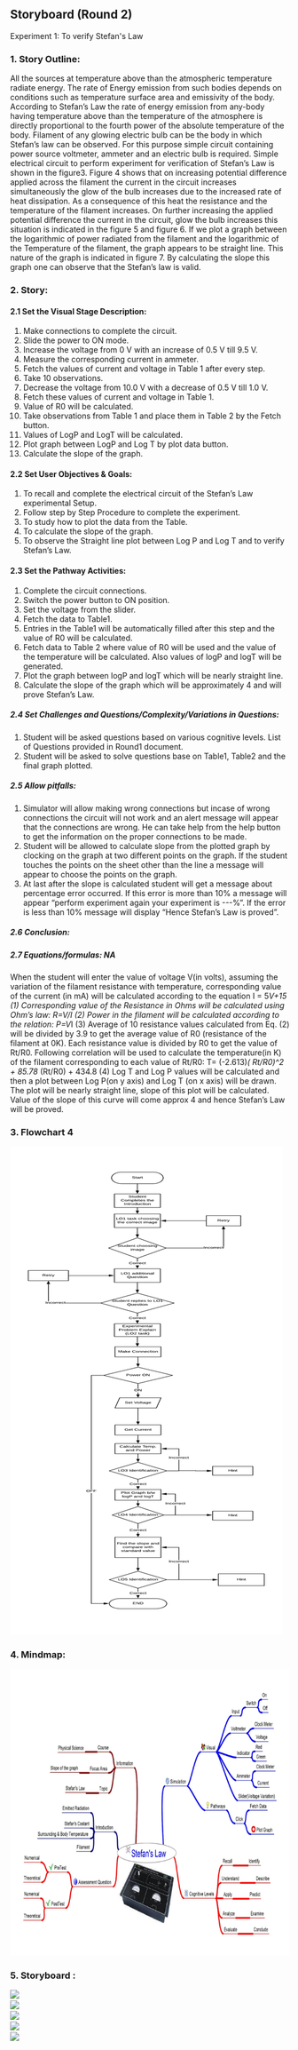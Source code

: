 ## Storyboard (Round 2)



Experiment 1:  To verify Stefan's Law

### 1. Story Outline:

All the sources at temperature above than the atmospheric temperature radiate energy. The rate of Energy emission from such bodies depends on conditions such as temperature surface area and emissivity of the body. According to Stefan’s Law the rate of energy emission from any-body having temperature above than the temperature of the atmosphere is directly proportional to the fourth power of the absolute temperature of the body.
Filament of any glowing electric bulb can be the body in which Stefan’s law can be observed. For this purpose simple circuit containing power source voltmeter, ammeter and an electric bulb is required. Simple electrical circuit to perform experiment for verification of Stefan’s Law is shown in the figure3. Figure 4 shows that on increasing potential difference applied across the filament the current in the circuit increases simultaneously the glow of the bulb increases due to the increased rate of heat dissipation. As a consequence of this heat the resistance and the temperature of the filament increases. On further increasing the applied potential difference the current in the circuit, glow the bulb increases this situation is indicated in the figure 5 and figure 6. If we plot a graph between the logarithmic of power radiated from the filament and the logarithmic of the Temperature of the filament, the graph appears to be straight line. This nature of the graph is indicated in figure 7. By calculating the slope this graph one can observe that the Stefan’s law is valid. 


### 2. Story:



#### 2.1 Set the Visual Stage Description:
1.	Make connections to complete the circuit.
2.	Slide the power to ON mode.
3.	Increase the voltage from 0 V with an increase of 0.5 V till 9.5 V.
4.	Measure the corresponding current in ammeter.
5.	Fetch the values of current and voltage in Table 1 after every step.
6.	Take 10 observations.
7.	Decrease the voltage from 10.0 V with a decrease of 0.5 V till 1.0 V.
8.	 Fetch these values of current and voltage in Table 1.
9.	Value of R0 will be calculated.
10.	Take observations from Table 1 and place them in Table 2 by the Fetch button.
11.	Values of LogP and LogT will be calculated.
12.	Plot graph between LogP and Log T by plot data button.
13.	Calculate the slope of the graph.


#### 2.2 Set User Objectives & Goals:
 1.	To recall and complete the electrical circuit of the Stefan’s Law experimental Setup.
2.	Follow step by Step Procedure to complete the experiment.
3.	To study how to plot the data from the Table.
4.	To calculate the slope of the graph.
5.	To observe the Straight line plot between Log P and Log T and to verify Stefan’s Law.


#### 2.3 Set the Pathway Activities:
1. Complete the circuit connections.
2. Switch the power button to ON position.
3. Set the voltage from the slider.
4. Fetch the data to Table1.
5. Entries in the Table1 will be automatically filled after this step and the value of R0 will be calculated.
6. Fetch data to Table 2 where value of R0 will be used and the value of the temperature will be calculated. Also values of logP and logT will be generated. 
7. Plot the graph between logP and logT  which will be nearly straight line.
8. Calculate the slope of the graph which will be approximately 4 and will prove Stefan’s Law.


##### 2.4 Set Challenges and Questions/Complexity/Variations in Questions:

1. Student will be asked questions based on various cognitive levels. List of Questions provided in Round1 document.
2. Student will be asked to solve questions base on Table1, Table2 and the final graph plotted.


##### 2.5 Allow pitfalls:
1. Simulator will allow making wrong connections but incase of wrong connections the circuit will not work and an alert message will appear that the connections are wrong. He can take help from the help button to get the information on the proper connections to be made.
2.  Student will be allowed to calculate slope from the plotted graph by clocking on the graph at two different points on the graph. If the student touches the points on the sheet other than the line a message will appear to choose the points on the graph.
3. At last after the slope is calculated student will get a message about percentage error occurred. If this error is more than 10% a message will appear “perform experiment again your experiment is ---%”. If the error is less than 10% message will display “Hence Stefan’s Law is proved”. 


##### 2.6 Conclusion:


##### 2.7 Equations/formulas: NA
When the student will enter the value of voltage V(in volts), assuming the variation of the filament resistance with temperature, corresponding value of the current (in mA) will be calculated according to the equation 
					I = 5*V+15						(1)
Corresponding value of the Resistance in Ohms will be calculated using Ohm’s law:
R=V/I							(2)
Power in the filament will be calculated according to the relation:
					P=V*I							(3)
Average of 10 resistance values calculated from Eq. (2) will be divided by 3.9 to get the average value of R0 (resistance of the filament at 0K). Each resistance value is divided by R0 to get the value of Rt/R0. Following correlation will be used to calculate the temperature(in K) of the filament corresponding to each value of Rt/R0:
					T= (-2.613)*( Rt/R0)^2 + 85.78* (Rt/R0) + 434.8	(4)
Log T and Log P values will be calculated and then a plot between Log P(on y axis) and Log T (on x axis) will be drawn. The plot will be nearly straight line, slope of this plot will be calculated. Value of the slope of this curve will come approx 4 and hence Stefan’s Law will be proved. 



### 3. Flowchart 4
<img src="flowchart/stefan1.png"/>

### 4. Mindmap:
<img src="mindmap/stefan2.png"/>
 

### 5. Storyboard :
<img src="images/story1.png"/><br>
<img src="images/story2.png"/><br>
<img src="images/story3.png"/><br>
<img src="images/story4.png"/><br>
<img src="images/story5.png"/>
